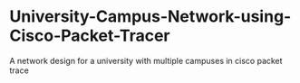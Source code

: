 # University-Campus-Network-using-Cisco-Packet-Tracer
A network design for a university with multiple campuses in cisco packet trace
